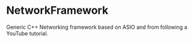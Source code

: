 # NetworkFramework
Generic C++ Networking framework based on ASIO and from following a YouTube tutorial.
